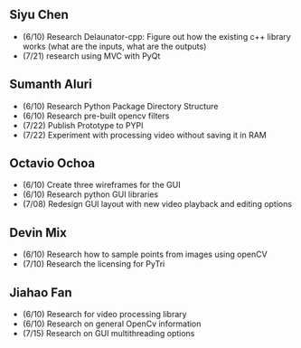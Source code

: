 ## Siyu Chen  
* (6/10) Research Delaunator-cpp: Figure out how the existing c++ library works (what are the inputs, what are the outputs)
* (7/21) research using MVC with PyQt

## Sumanth Aluri
* (6/10) Research Python Package Directory Structure
* (6/10) Research pre-built opencv filters
* (7/22) Publish Prototype to PYPI
* (7/22) Experiment with processing video without saving it in RAM

## Octavio Ochoa
* (6/10) Create three wireframes for the GUI
* (6/10) Research python GUI libraries
* (7/08) Redesign GUI layout with new video playback and editing options

## Devin Mix
* (6/10) Research how to sample points from images using openCV
* (7/10) Research the licensing for PyTri

## Jiahao Fan
* (6/10) Research for video processing library
* (6/10) Research on general OpenCv information
* (7/15) Research on GUI multithreading options
